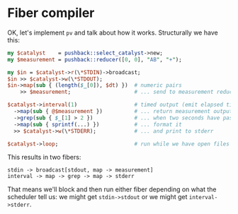 # Fiber compiler
OK, let's implement `pv` and talk about how it works. Structurally we have this:

```pl
my $catalyst    = pushback::select_catalyst->new;
my $measurement = pushback::reducer([0, 0], "AB", "+");

my $in = $catalyst->r(\*STDIN)->broadcast;
$in >> $catalyst->w(\*STDOUT);
$in->map(sub { (length($_[0]), $dt) })  # numeric pairs
    >> $measurement;                    # ... send to measurement reducer

$catalyst->interval(1)                  # timed output (emit elapsed time)
  ->map(sub { @$measurement })          # ... return measurement output
  ->grep(sub { $_[1] > 2 })             # ... when two seconds have passed
  ->map(sub { sprintf(...) })           # ... format it
  >> $catalyst->w(\*STDERR);            # ... and print to stderr

$catalyst->loop;                        # run while we have open files
```

This results in two fibers:

```
stdin -> broadcast[stdout, map -> measurement]
interval -> map -> grep -> map -> stderr
```

That means we'll block and then run either fiber depending on what the scheduler
tell us: we might get `stdin->stdout` or we might get `interval->stderr`.
